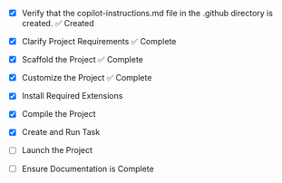 <!-- Use this file to provide workspace-specific custom instructions to Copilot. For more details, visit https://code.visualstudio.com/docs/copilot/copilot-customization#_use-a-githubcopilotinstructionsmd-file -->
- [x] Verify that the copilot-instructions.md file in the .github directory is created. ✅ Created

- [x] Clarify Project Requirements ✅ Complete
	<!-- Project: FaithBliss - Christian dating app landing page using Next.js 14 (App Router) + Tailwind CSS + Framer Motion -->

- [x] Scaffold the Project ✅ Complete
	<!-- Next.js 14 project created with TypeScript, Tailwind CSS, ESLint, App Router, and src directory -->

- [x] Customize the Project ✅ Complete
	<!-- FaithBliss landing page created with hero section, features, testimonials, signup page, and modern styling -->

- [x] Install Required Extensions

- [x] Compile the Project

- [x] Create and Run Task

- [ ] Launch the Project

- [ ] Ensure Documentation is Complete